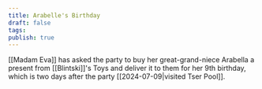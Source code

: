 ```yaml
---
title: Arabelle's Birthday
draft: false
tags: 
publish: true
---
```

[[Madam Eva]] has asked the party to buy her great-grand-niece Arabella a present from [[Blintski]]'s Toys and deliver it to them for her 9th birthday, which is two days after the party [[2024-07-09|visited Tser Pool]]. 